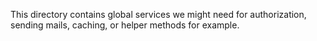 This directory contains global services we might need for authorization, sending mails, caching, or helper methods for example.